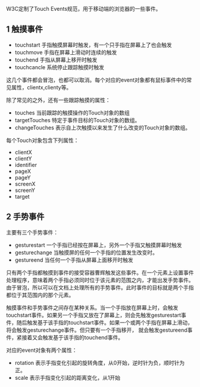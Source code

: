 W3C定制了Touch Events规范，用于移动端的浏览器的一些事件。

## 1 触摸事件

* touchstart 手指触摸屏幕时触发，有一个只手指在屏幕上了也会触发
* touchmove 手指在屏幕上滑动时连续的触发
* touchend 手指从屏幕上移开时触发
* touchcancle 系统停止跟踪触摸时触发

这几个事件都会冒泡，也都可以取消。每个对应的event对象都有鼠标事件中的常见属性，clientx,clienty等。

除了常见的之外，还有一些跟踪触摸的属性：

* touches 当前跟踪的触摸操作的Touch对象的数组
* targetTouches 特定于事件目标的Touch对象的数组。
* changeTouches 表示自上次触摸以来发生了什么改变的Touch对象的数组。

每个Touch对象包含下列属性：

* clientX
* clientY
* identifier
* pageX
* pageY
* screenX
* screenY
* target



## 2 手势事件

主要有三个手势事件：

* gesturestart  一个手指已经按在屏幕上，另外一个手指又触摸屏幕时触发
* gesturechange 当触摸屏的任何一个手指的位置发生改变时。
* gestureend 当任何一个手指从屏幕上面移开时触发

只有两个手指都触摸到事件的接受容器曹辉触发这些事件。在一个元素上设置事件处理程序，意味着两个手指必须同时位于该元素的范围之内，才能出发手势事件。由于冒泡，所以可以在文档上处理所有的手势事件。此时事件的目标就是两个手指都位于其范围内的那个元素。

触摸事件和手势事件之间存在某种关系。当一个手指放在屏幕上时，会触发touchstart事件。如果另一个手指又放在了屏幕上，则会先触发gesturestart事件，随后触发基于该手指的touchstart事件。如果一个或两个手指在屏幕上滑动，将会触发gesturechange事件。但只要有一个手指移开， 就会触发gestureend事件，紧接着又会触发基于该手指的touchend事件。

对应的event对象有两个属性：

* rotation 表示手指变化引起的旋转角度，从0开始，逆时针为负，顺时针为正。
* scale 表示手指变化引起的距离变化，从1开始



